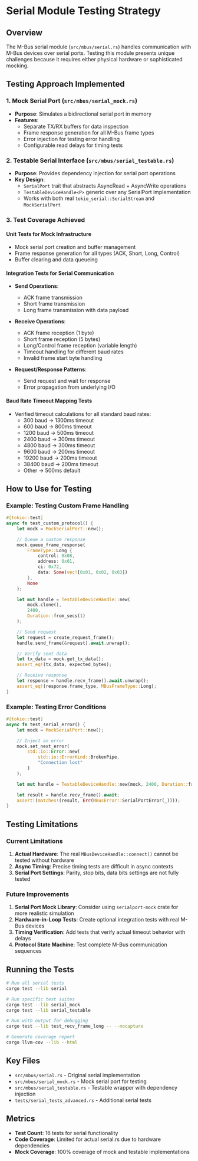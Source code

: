 # Serial Module Testing Strategy

## Overview
The M-Bus serial module (`src/mbus/serial.rs`) handles communication with M-Bus devices over serial ports. Testing this module presents unique challenges because it requires either physical hardware or sophisticated mocking.

## Testing Approach Implemented

### 1. Mock Serial Port (`src/mbus/serial_mock.rs`)
- **Purpose**: Simulates a bidirectional serial port in memory
- **Features**:
  - Separate TX/RX buffers for data inspection
  - Frame response generation for all M-Bus frame types
  - Error injection for testing error handling
  - Configurable read delays for timing tests

### 2. Testable Serial Interface (`src/mbus/serial_testable.rs`)
- **Purpose**: Provides dependency injection for serial port operations
- **Key Design**:
  - `SerialPort` trait that abstracts AsyncRead + AsyncWrite operations
  - `TestableDeviceHandle<P>` generic over any SerialPort implementation
  - Works with both real `tokio_serial::SerialStream` and `MockSerialPort`

### 3. Test Coverage Achieved

#### Unit Tests for Mock Infrastructure
- Mock serial port creation and buffer management
- Frame response generation for all types (ACK, Short, Long, Control)
- Buffer clearing and data queueing

#### Integration Tests for Serial Communication
- **Send Operations**:
  - ACK frame transmission
  - Short frame transmission
  - Long frame transmission with data payload

- **Receive Operations**:
  - ACK frame reception (1 byte)
  - Short frame reception (5 bytes)
  - Long/Control frame reception (variable length)
  - Timeout handling for different baud rates
  - Invalid frame start byte handling

- **Request/Response Patterns**:
  - Send request and wait for response
  - Error propagation from underlying I/O

#### Baud Rate Timeout Mapping Tests
- Verified timeout calculations for all standard baud rates:
  - 300 baud  → 1300ms timeout
  - 600 baud   → 800ms timeout
  - 1200 baud  → 500ms timeout
  - 2400 baud  → 300ms timeout
  - 4800 baud  → 300ms timeout
  - 9600 baud  → 200ms timeout
  - 19200 baud → 200ms timeout
  - 38400 baud → 200ms timeout
  - Other      → 500ms default

## How to Use for Testing

### Example: Testing Custom Frame Handling
```rust
#[tokio::test]
async fn test_custom_protocol() {
    let mock = MockSerialPort::new();

    // Queue a custom response
    mock.queue_frame_response(
        FrameType::Long {
            control: 0x08,
            address: 0x01,
            ci: 0x72,
            data: Some(vec![0x01, 0x02, 0x03])
        },
        None
    );

    let mut handle = TestableDeviceHandle::new(
        mock.clone(),
        2400,
        Duration::from_secs(1)
    );

    // Send request
    let request = create_request_frame();
    handle.send_frame(&request).await.unwrap();

    // Verify sent data
    let tx_data = mock.get_tx_data();
    assert_eq!(tx_data, expected_bytes);

    // Receive response
    let response = handle.recv_frame().await.unwrap();
    assert_eq!(response.frame_type, MBusFrameType::Long);
}
```

### Example: Testing Error Conditions
```rust
#[tokio::test]
async fn test_serial_error() {
    let mock = MockSerialPort::new();

    // Inject an error
    mock.set_next_error(
        std::io::Error::new(
            std::io::ErrorKind::BrokenPipe,
            "Connection lost"
        )
    );

    let mut handle = TestableDeviceHandle::new(mock, 2400, Duration::from_secs(1));

    let result = handle.recv_frame().await;
    assert!(matches!(result, Err(MBusError::SerialPortError(_))));
}
```

## Testing Limitations

### Current Limitations
1. **Actual Hardware**: The real `MBusDeviceHandle::connect()` cannot be tested without hardware
2. **Async Timing**: Precise timing tests are difficult in async contexts
3. **Serial Port Settings**: Parity, stop bits, data bits settings are not fully tested

### Future Improvements
1. **Serial Port Mock Library**: Consider using `serialport-mock` crate for more realistic simulation
2. **Hardware-in-Loop Tests**: Create optional integration tests with real M-Bus devices
3. **Timing Verification**: Add tests that verify actual timeout behavior with delays
4. **Protocol State Machine**: Test complete M-Bus communication sequences

## Running the Tests

```bash
# Run all serial tests
cargo test --lib serial

# Run specific test suites
cargo test --lib serial_mock
cargo test --lib serial_testable

# Run with output for debugging
cargo test --lib test_recv_frame_long -- --nocapture

# Generate coverage report
cargo llvm-cov --lib --html
```

## Key Files
- `src/mbus/serial.rs` - Original serial implementation
- `src/mbus/serial_mock.rs` - Mock serial port for testing
- `src/mbus/serial_testable.rs` - Testable wrapper with dependency injection
- `tests/serial_tests_advanced.rs` - Additional serial tests

## Metrics
- **Test Count**: 16 tests for serial functionality
- **Code Coverage**: Limited for actual serial.rs due to hardware dependencies
- **Mock Coverage**: 100% coverage of mock and testable implementations
